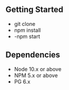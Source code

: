 ## Getting Started
- git clone
- npm install
- -npm start


## Dependencies

- Node 10.x or above
- NPM 5.x or above
- PG 6.x
